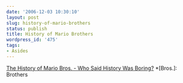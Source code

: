 ```yaml
---
date: '2006-12-03 10:30:10'
layout: post
slug: history-of-mario-brothers
status: publish
title: History of Mario Brothers
wordpress_id: '475'
tags:
- Asides
---
```


[The History of Mario Bros. - Who Said History Was Boring?](http://www.snesclassics.com/history/mario-bros.php)
  *[Bros.]: Brothers

